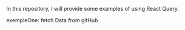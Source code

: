 In this repository, I will provide some examples of using React Query.

exempleOne: fetch Data from gitHub 



